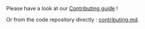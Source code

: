 Please have a look at our [Contributing guide](https://hubblo-org.github.io/scaphandre-documentation/contributing.html) !

Or from the code repository directly : [contributing.md](docs_src/contributing.md).
